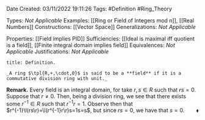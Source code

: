 <div class="topSpace"></div>

Date Created: 03/11/2022 19:11:26
Tags: #Definition #Ring_Theory

Types: _Not Applicable_
Examples: [[Ring or Field of Integers mod n]], [[Real Numbers]]
Constructions: [[Vector Space]]
Generalizations: _Not Applicable_

Properties: [[Field implies PID]]
Sufficiencies: [[Ideal is maximal iff quotient is a field]], [[Finite integral domain implies field]]
Equivalences: _Not Applicable_
Justifications: _Not Applicable_

``` ad-Definition
title: Definition.

_A ring $\tpl{R,+,\cdot,0}$ is said to be a **field** if it is a commutative division ring with unit._

```

**Remark.** Every field is an integral domain, for take $r,s\in R$ such that $rs=0$. Suppose that $r\neq0$. Then, being a division ring, we see that there exists some $r^{-1}\in R$ such that $r^{-1}r=1$. Observe then that $r^{-1}\l(rs\r)=\l(r^{-1}r\r)s=1s=s$, but since $rs=0$, we have that $s=0$.<span style="float:right;">$\blacklozenge$</span>
